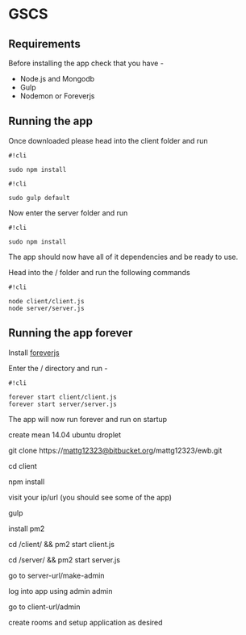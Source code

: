 # GSCS #

## Requirements ##

Before installing the app check that you have -

* Node.js and Mongodb
* Gulp
* Nodemon or Foreverjs

## Running the app ##

Once downloaded please head into the client folder and run

```
#!cli

sudo npm install
```


```
#!cli

sudo gulp default
```
Now enter the server folder and run

```
#!cli

sudo npm install
```

The app should now have all of it dependencies and be ready to use.

Head into the / folder and run the following commands


```
#!cli

node client/client.js
node server/server.js
```
## Running the app forever ##

Install [foreverjs](https://github.com/foreverjs/forever)

Enter the / directory and run -

```
#!cli

forever start client/client.js
forever start server/server.js
```

The app will now run forever and run on startup



create mean 14.04 ubuntu droplet

git clone https://mattg12323@bitbucket.org/mattg12323/ewb.git

cd client

npm install

visit your ip/url (you should see some of the app)

gulp

install pm2

cd /client/ && pm2 start client.js

cd /server/ && pm2 start server.js

go to server-url/make-admin

log into app using admin admin

go to client-url/admin

create rooms and setup application as desired
